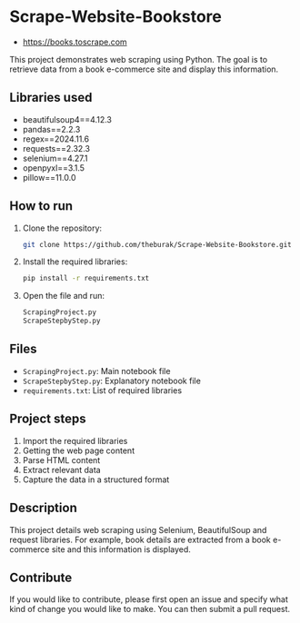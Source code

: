 # Scrape-Website-Bookstore
- https://books.toscrape.com

This project demonstrates web scraping using Python. The goal is to retrieve data from a book e-commerce site and display this information.

## Libraries used

- beautifulsoup4==4.12.3
- pandas==2.2.3
- regex==2024.11.6
- requests==2.32.3
- selenium==4.27.1
- openpyxl==3.1.5
- pillow==11.0.0

## How to run

1. Clone the repository:
   ```bash
   git clone https://github.com/theburak/Scrape-Website-Bookstore.git
   ```
2. Install the required libraries:
   ```bash
   pip install -r requirements.txt
   ```
3. Open the file and run:
   ```bash
   ScrapingProject.py
   ScrapeStepbyStep.py
   ```

## Files

- `ScrapingProject.py`: Main notebook file
- `ScrapeStepbyStep.py`: Explanatory notebook file
- `requirements.txt`: List of required libraries

## Project steps

1. Import the required libraries
2. Getting the web page content
3. Parse HTML content
4. Extract relevant data
5. Capture the data in a structured format

## Description

This project details web scraping using Selenium, BeautifulSoup and request libraries. For example, book details are extracted from a book e-commerce site and this information is displayed.

## Contribute

If you would like to contribute, please first open an issue and specify what kind of change you would like to make. You can then submit a pull request.
